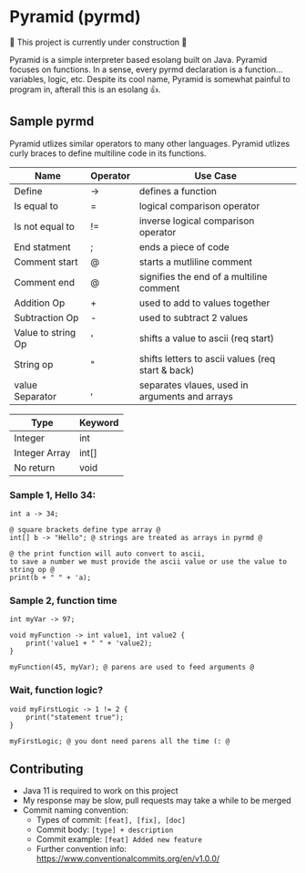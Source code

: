 
# Pyramid (pyrmd)

🚧 This project is currently under construction 🚧

Pyramid is a simple interpreter based esolang built on Java.
Pyramid focuses on functions. In a sense,
every pyrmd declaration is a function... variables, logic, etc. Despite its cool name, Pyramid is
somewhat painful to program in, afterall this is an esolang 👍.

## Sample pyrmd
Pyramid utlizes similar operators to many other languages. Pyramid utlizes curly braces to
define multiline code in its functions.

| Name  | Operator | Use Case|
| ------------- | ------------- | ------------- |
| Define  | -> |  defines a function |
| Is equal to  | =  |  logical comparison operator |
| Is not equal to  | !=  | inverse logical comparison operator |
| End statment  | ;  |  ends a piece of code |
| Comment start  | @  | starts a mutliline comment |
| Comment end  | @  |  signifies the end of a multiline comment |
| Addition Op  | +  |  used to add to values together |
| Subtraction Op  | -  |  used to subtract 2 values |
| Value to string Op | '  |  shifts a value to ascii (req start)|
| String op | "  |  shifts letters to ascii values (req start & back) |
| value Separator | ,  |  separates vlaues, used in arguments and arrays |

| Type  | Keyword
| ------------- | ------------- | 
| Integer  | int |
| Integer Array  | int[] | 
| No return  | void  | 

### Sample 1, Hello 34: ###
```
int a -> 34;

@ square brackets define type array @
int[] b -> "Hello"; @ strings are treated as arrays in pyrmd @

@ the print function will auto convert to ascii,
to save a number we must provide the ascii value or use the value to string op @
print(b + " " + 'a);

```

### Sample 2, function time ###
```
int myVar -> 97;

void myFunction -> int value1, int value2 {
    print('value1 + " " + 'value2);
}

myFunction(45, myVar); @ parens are used to feed arguments @
```

### Wait, function logic? ###
```
void myFirstLogic -> 1 != 2 {
    print("statement true");
}

myFirstLogic; @ you dont need parens all the time (: @
```

## Contributing ##
- Java 11 is required to work on this project
- My response may be slow, pull requests may take a while to be merged
- Commit naming convention:
  - Types of commit: `[feat], [fix], [doc]`
  - Commit body: `[type] + description`
  - Commit example: `[feat] Added new feature`
  - Further convention info: https://www.conventionalcommits.org/en/v1.0.0/
